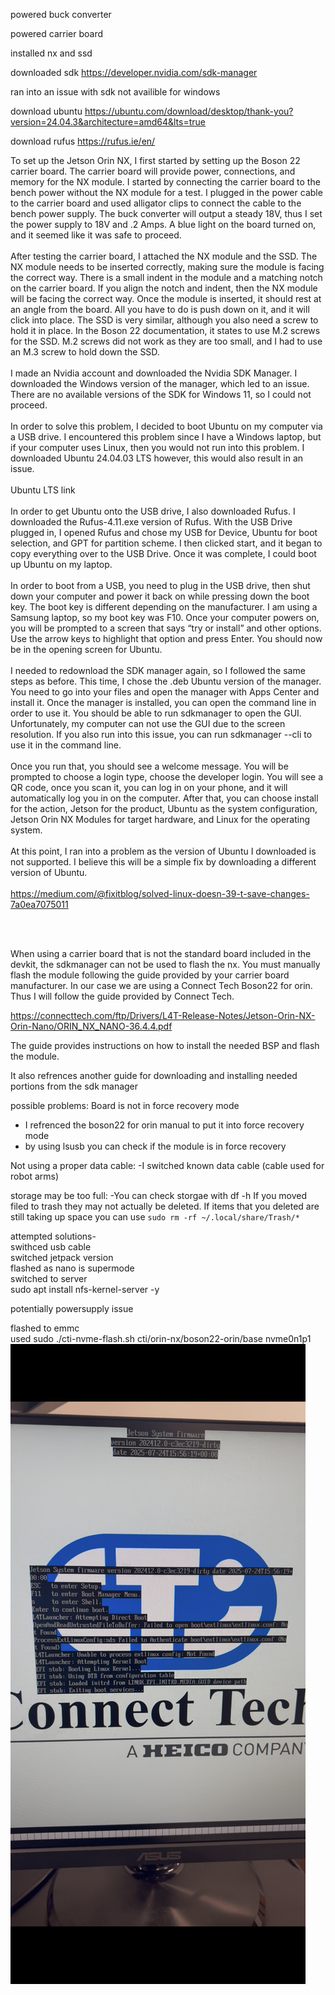 powered buck converter

powered carrier board

installed nx and ssd

downloaded sdk
https://developer.nvidia.com/sdk-manager

ran into an issue with sdk not availible for windows

download ubuntu 
https://ubuntu.com/download/desktop/thank-you?version=24.04.3&architecture=amd64&lts=true  

download rufus
https://rufus.ie/en/  
 

To set up the Jetson Orin NX, I first started by setting up the Boson 22 carrier board. The carrier board will provide power, connections, and memory for the NX module. I started by connecting the carrier board to the bench power without the NX module for a test. I plugged in the power cable to the carrier board and used alligator clips to connect the cable to the bench power supply. The buck converter will output a steady 18V, thus I set the power supply to 18V and .2 Amps. A blue light on the board turned on, and it seemed like it was safe to proceed.   
<br>
After testing the carrier board, I attached the NX module and the SSD. The NX module needs to be inserted correctly, making sure the module is facing the correct way. There is a small indent in the module and a matching notch on the carrier board. If you align the notch and indent, then the NX module will be facing the correct way. Once the module is inserted, it should rest at an angle from the board. All you have to do is push down on it, and it will click into place. The SSD is very similar, although you also need a screw to hold it in place. In the Boson 22 documentation, it states to use M.2 screws for the SSD. M.2 screws did not work as they are too small, and I had to use an M.3 screw to hold down the SSD.  
<br>
I made an Nvidia account and downloaded the Nvidia SDK Manager. I downloaded the Windows version of the manager, which led to an issue. There are no available versions of the SDK for Windows 11, so I could not proceed.   
<br>
In order to solve this problem, I decided to boot Ubuntu on my computer via a USB drive. I encountered this problem since I have a Windows laptop, but if your computer uses Linux, then you would not run into this problem. I downloaded Ubuntu 24.04.03 LTS however, this would also result in an issue.   
<br>
Ubuntu LTS link  
<br>
In order to get Ubuntu onto the USB drive, I also downloaded Rufus. I downloaded the Rufus-4.11.exe version of Rufus. With the USB Drive plugged in, I opened Rufus and chose my USB for Device, Ubuntu for boot selection, and GPT for partition scheme. I then clicked start, and it began to copy everything over to the USB Drive. Once it was complete, I could boot up Ubuntu on my laptop.   
<br>
In order to boot from a USB, you need to plug in the USB drive, then shut down your computer and power it back on while pressing down the boot key. The boot key is different depending on the manufacturer. I am using a Samsung laptop, so my boot key was F10. Once your computer powers on, you will be prompted to a screen that says “try or install” and other options. Use the arrow keys to highlight that option and press Enter. You should now be in the opening screen for Ubuntu.   
<br>
I needed to redownload the SDK manager again, so I followed the same steps as before. This time, I chose the .deb Ubuntu version of the manager. You need to go into your files and open the manager with Apps Center and install it. Once the manager is installed, you can open the command line in order to use it. You should be able to run sdkmanager to open the GUI. Unfortunately, my computer can not use the GUI due to the screen resolution. If you also run into this issue, you can run sdkmanager --cli to use it in the command line.   
<br>
Once you run that, you should see a welcome message. You will be prompted to choose a login type, choose the developer login. You will see a QR code, once you scan it, you can log in on your phone, and it will automatically log you in on the computer. After that, you can choose install for the action, Jetson for the product, Ubuntu as the system configuration, Jetson Orin NX Modules for target hardware, and Linux for the operating system.  
<br>
At this point, I ran into a problem as the version of Ubuntu I downloaded is not supported. I believe this will be a simple fix by downloading a different version of Ubuntu.   
<br>
https://medium.com/@fixitblog/solved-linux-doesn-39-t-save-changes-7a0ea7075011


<br><br>



When using a carrier board that is not the standard board included in the devkit, the sdkmanager can not be used to flash the nx. You must manually flash the module following the guide provided by your carrier board manufacturer. In our case we are using a Connect Tech Boson22 for orin. Thus I will follow the guide provided by Connect Tech.  

https://connecttech.com/ftp/Drivers/L4T-Release-Notes/Jetson-Orin-NX-Orin-Nano/ORIN_NX_NANO-36.4.4.pdf  
  

The guide provides instructions on how to install the needed BSP and flash the module.

It also refrences another guide for downloading and installing needed portions from the sdk manager  

possible problems:
Board is not in force recovery mode
   - I refrenced the boson22 for orin manual to put it into force recovery mode
   - by using lsusb you can check if the module is in force recovery

Not using a proper data cable:
    -I switched known data cable (cable used for robot arms)

storage may be too full:
    -You can check storgae with df -h
If you moved filed to trash they may not actually be deleted. If items that you deleted are still taking up space you can use `sudo rm -rf ~/.local/share/Trash/*`


attempted solutions-  
swithced usb cable  
switched jetpack version  
flashed as nano is supermode  
switched to server  
sudo apt install nfs-kernel-server -y   

potentially powersupply issue  

 
flashed to emmc  
used sudo ./cti-nvme-flash.sh cti/orin-nx/boson22-orin/base nvme0n1p1  
![alt text](image-2.png)  